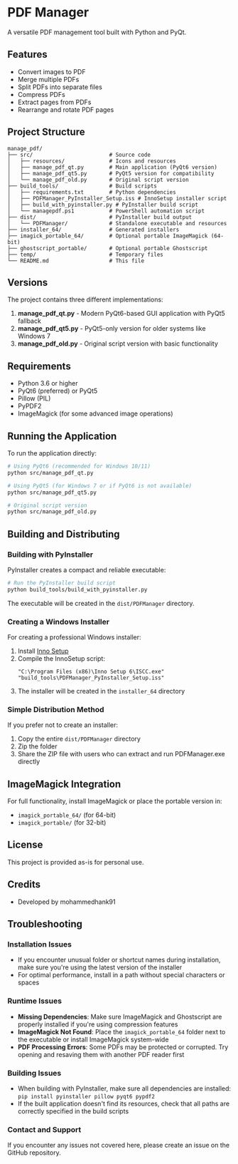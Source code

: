 # PDF Manager

A versatile PDF management tool built with Python and PyQt.

## Features

- Convert images to PDF
- Merge multiple PDFs
- Split PDFs into separate files
- Compress PDFs
- Extract pages from PDFs
- Rearrange and rotate PDF pages

## Project Structure

```
manage_pdf/
├── src/                        # Source code
│   ├── resources/              # Icons and resources
│   ├── manage_pdf_qt.py        # Main application (PyQt6 version)
│   ├── manage_pdf_qt5.py       # PyQt5 version for compatibility
│   └── manage_pdf_old.py       # Original script version
├── build_tools/                # Build scripts
│   ├── requirements.txt        # Python dependencies
│   ├── PDFManager_PyInstaller_Setup.iss # InnoSetup installer script
│   ├── build_with_pyinstaller.py # PyInstaller build script
│   └── managepdf.ps1           # PowerShell automation script
├── dist/                       # PyInstaller build output
│   └── PDFManager/             # Standalone executable and resources
├── installer_64/               # Generated installers
├── imagick_portable_64/        # Optional portable ImageMagick (64-bit)
├── ghostscript_portable/       # Optional portable Ghostscript
├── temp/                       # Temporary files
└── README.md                   # This file
```

## Versions

The project contains three different implementations:

1. **manage_pdf_qt.py** - Modern PyQt6-based GUI application with PyQt5 fallback
2. **manage_pdf_qt5.py** - PyQt5-only version for older systems like Windows 7
3. **manage_pdf_old.py** - Original script version with basic functionality

## Requirements

- Python 3.6 or higher
- PyQt6 (preferred) or PyQt5
- Pillow (PIL)
- PyPDF2
- ImageMagick (for some advanced image operations)

## Running the Application

To run the application directly:

```bash
# Using PyQt6 (recommended for Windows 10/11)
python src/manage_pdf_qt.py

# Using PyQt5 (for Windows 7 or if PyQt6 is not available)
python src/manage_pdf_qt5.py

# Original script version
python src/manage_pdf_old.py
```

## Building and Distributing

### Building with PyInstaller

PyInstaller creates a compact and reliable executable:

```bash
# Run the PyInstaller build script
python build_tools/build_with_pyinstaller.py
```

The executable will be created in the `dist/PDFManager` directory.

### Creating a Windows Installer

For creating a professional Windows installer:

1. Install [Inno Setup](https://jrsoftware.org/isinfo.php)
2. Compile the InnoSetup script:
   ```
   "C:\Program Files (x86)\Inno Setup 6\ISCC.exe" "build_tools\PDFManager_PyInstaller_Setup.iss"
   ```
3. The installer will be created in the `installer_64` directory

### Simple Distribution Method

If you prefer not to create an installer:

1. Copy the entire `dist/PDFManager` directory
2. Zip the folder
3. Share the ZIP file with users who can extract and run PDFManager.exe directly

## ImageMagick Integration

For full functionality, install ImageMagick or place the portable version in:
- `imagick_portable_64/` (for 64-bit)
- `imagick_portable/` (for 32-bit)

## License

This project is provided as-is for personal use.

## Credits

- Developed by mohammedhank91 

## Troubleshooting

### Installation Issues
- If you encounter unusual folder or shortcut names during installation, make sure you're using the latest version of the installer
- For optimal performance, install in a path without special characters or spaces

### Runtime Issues
- **Missing Dependencies**: Make sure ImageMagick and Ghostscript are properly installed if you're using compression features
- **ImageMagick Not Found**: Place the `imagick_portable_64` folder next to the executable or install ImageMagick system-wide
- **PDF Processing Errors**: Some PDFs may be protected or corrupted. Try opening and resaving them with another PDF reader first

### Building Issues
- When building with PyInstaller, make sure all dependencies are installed: `pip install pyinstaller pillow pyqt6 pypdf2`
- If the built application doesn't find its resources, check that all paths are correctly specified in the build scripts

### Contact and Support
If you encounter any issues not covered here, please create an issue on the GitHub repository. 